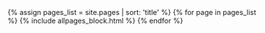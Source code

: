 <div>
    {% assign pages_list = site.pages | sort: 'title' %}
    {% for page in pages_list %}
    {% include allpages_block.html %}
    {% endfor %}
</div>
